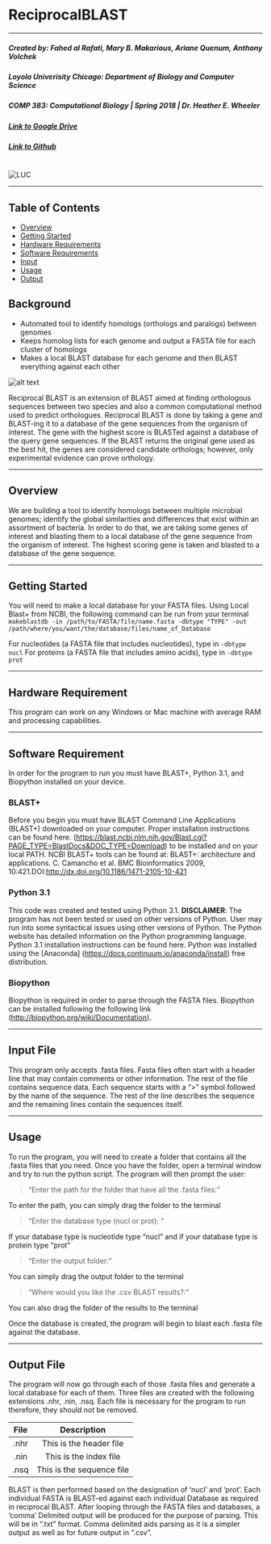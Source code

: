# **ReciprocalBLAST**
---
##### Created by: Fahed al Rafati, Mary B. Makarious, Ariane Quenum, Anthony Volchek
##### Loyola Univerisity Chicago: Department of Biology and Computer Science
##### COMP 383: Computational Biology | Spring 2018 | Dr. Heather E. Wheeler
##### [Link to Google Drive](https://drive.google.com/drive/folders/1McYLmD6kR-d7lGICvDZfpASVYIHUPB_9?usp=sharing)
##### [Link to Github](https://github.com/m-makarious/ReciprocalBLAST)
#
![LUC](http://www.luc.edu/media/home/images/loyola-logo-tag.png)

---
## Table of Contents
* [Overview](#overview)
* [Getting Started](#gettingstarted)
* [Hardware Requirements](#hardware)
* [Software Requirements](#software)
* [Input](#input)
* [Usage](#usage)
* [Output](#output)

## Background
- Automated tool to identify homologs (orthologs and paralogs) between genomes
- Keeps homolog lists for each genome and output a FASTA file for each cluster of homologs
- Makes a local BLAST database for each genome and then BLAST everything against each other

![alt text](https://i.imgur.com/qQCafdD.png)

Reciprocal BLAST is an extension of BLAST aimed at finding orthologous sequences between two species and also a common computational method used to predict orthologues. Reciprocal BLAST is done by taking a gene and BLAST-ing it to a database of the gene sequences from the organism of interest. The gene with the highest score is BLASTed against a database of the query gene sequences. If the BLAST returns the original gene used as the best hit, the genes are considered candidate orthologs; however, only experimental evidence can prove  orthology.

---

## Overview <a id="overview"></a>
We are building a tool to identify homologs between multiple microbial genomes; identify the global similarities and differences that exist within an assortment of bacteria. In order to do that, we are taking some genes of interest and blasting them to a local database of the gene sequence from the organism of interest. The highest scoring gene is taken and blasted to a database of the gene sequence.
___

## Getting Started <a id="gettingstarted"></a>
You will need to make a local database for your FASTA files. Using Local Blast+ from NCBI, the following command can be run from your terminal
```makeblastdb -in /path/to/FASTA/file/name.fasta -dbtype "TYPE" -out /path/where/you/want/the/database/files/name_of_Database```

For nucleotides (a FASTA file that includes nucleotides), type in ```-dbtype nucl```
For proteins (a FASTA file that includes amino acids), type in ```-dbtype prot```
___

## Hardware Requirement <a id="hardware"></a>
This program can work on any Windows or Mac machine with average RAM and processing capabilities. 
___

## Software Requirement <a id="software"></a>
In order for the program to run you must have BLAST+, Python 3.1, and Biopython installed on your device.

### BLAST+
Before you begin you must have BLAST Command Line Applications (BLAST+) downloaded on your computer. Proper installation instructions can be found here. (https://blast.ncbi.nlm.nih.gov/Blast.cgi?PAGE_TYPE=BlastDocs&DOC_TYPE=Download) to be installed and on your local PATH. NCBI BLAST+ tools can be found at: BLAST+: architecture and applications. C. Camancho et al. BMC Bioinformatics 2009, 10:421.DOI:http://dx.doi.org/10.1186/1471-2105-10-421


### Python 3.1 
This code was created and tested using Python 3.1. **DISCLAIMER**: The program has not been tested or used on other versions of Python. User may run into some syntactical issues using other versions of Python. The Python website has detailed information on the Python programming language. Python 3.1 installation instructions can be found here. Python was installed using the [Anaconda] (https://docs.continuum.io/anaconda/install) free distribution.


### Biopython
Biopython is required in order to parse through the FASTA files. Biopython can be installed following the following link (http://biopython.org/wiki/Documentation).
___

## Input File <a id="input"></a>
This program only accepts .fasta files. Fasta files often start with a header line that may contain comments or other information. The rest of the file contains sequence data. Each sequence starts with a “>” symbol followed by the name of the sequence. The rest of the line describes the sequence and the remaining lines contain the sequences itself.
___

## Usage <a id="usage"></a>
To run the program, you will need to create a folder that contains all the .fasta files that you need. Once you have the folder, open a terminal window and try to run the python script.
The program will then prompt the user: 

>“Enter the path for the folder that have all the .fasta files:” 

To enter the path, you can simply drag the folder to the terminal

>“Enter the database type (nucl or prot): “

If your database type is nucleotide type “nucl” and if your database type is protein type “prot”

>“Enter the output folder:” 

You can simply drag the output folder to the terminal

>“Where would you like the .csv BLAST results?:” 

You can also drag the folder of the results to the terminal

Once the database is created, the program will begin to blast each .fasta file against the database.
___

## Output File <a id="output"></a>
The program will now go through each of those .fasta files and generate a local database for each of them. Three files are created with the following extensions .nhr, .nin, .nsq. Each file is necessary for the program to run therefore, they should not be removed. 


| File | Description|
|:----:|:--:|
| .nhr    |  This is the header file  |
| .nin	 | This is the index file |
| .nsq	 | This is the sequence file|
          

BLAST is then performed based on the designation of ‘nucl’ and ‘prot’. Each individual FASTA is BLAST-ed against each individual Database as required in reciprocal BLAST. After looping through the FASTA files and databases, a ‘comma’ Delimited output will be produced for the purpose of parsing. This will be in “.txt” format. Comma delimited aids parsing as it is a simpler output as well as for future output in “.csv”.
